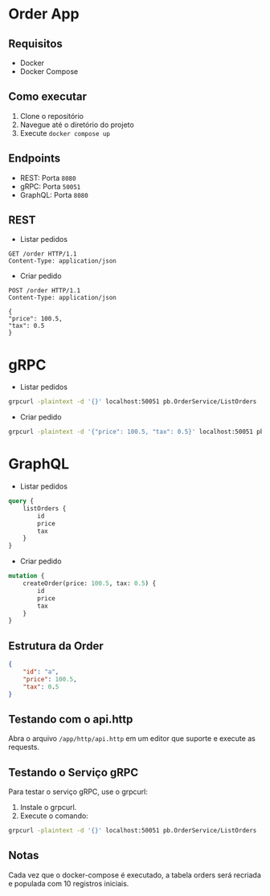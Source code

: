# Order App

## Requisitos

- Docker
- Docker Compose

## Como executar

1. Clone o repositório
2. Navegue até o diretório do projeto
3. Execute `docker compose up`

## Endpoints

- REST: Porta `8080`
- gRPC: Porta `50051`
- GraphQL: Porta `8080`

## REST
- Listar pedidos

```http
GET /order HTTP/1.1
Content-Type: application/json
```

- Criar pedido
```http
POST /order HTTP/1.1
Content-Type: application/json

{
"price": 100.5,
"tax": 0.5
}
```

# gRPC
- Listar pedidos

```sh
grpcurl -plaintext -d '{}' localhost:50051 pb.OrderService/ListOrders
```

- Criar pedido
```sh
grpcurl -plaintext -d '{"price": 100.5, "tax": 0.5}' localhost:50051 pb.OrderService/CreateOrder
```

# GraphQL

- Listar pedidos
```graphql
query {
    listOrders {
        id
        price
        tax
    }
}
```

- Criar pedido
```graphql
mutation {
    createOrder(price: 100.5, tax: 0.5) {
        id
        price
        tax
    }
}
```

## Estrutura da Order

```json
{
    "id": "a",
    "price": 100.5,
    "tax": 0.5
}
```

## Testando com o api.http

Abra o arquivo `/app/http/api.http` em um editor que suporte e execute as requests.

## Testando o Serviço gRPC
Para testar o serviço gRPC, use o grpcurl:

1. Instale o grpcurl.
2. Execute o comando:

```bash
grpcurl -plaintext -d '{}' localhost:50051 pb.OrderService/ListOrders
```

## Notas

Cada vez que o docker-compose é executado, a tabela orders será recriada e populada com 10 registros iniciais.
